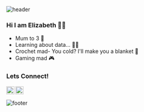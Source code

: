 ![header](https://capsule-render.vercel.app/api?type=waving&height=200&color=0:F28367,100:FF5282&text=Welcome&reversal=false&descAlign=50&fontSize=50&fontAlign=50&fontAlignY=40&animation=fadeIn)
### Hi I am Elizabeth 👋✨
  <ul>
    <li>Mum to 3 👶 </li>
    <li>Learning about data... 👩‍💻 </li>
    <li>Crochet mad- You cold? I'll make you a blanket 🧶 </li>
    <li>Gaming mad 🎮 </li>
  </ul>
  
### Lets Connect!
<p>
  <a href="https://www.linkedin.com/in/elizabethmuir91/"><img align="left" src="https://raw.githubusercontent.com/xXxLizzy91xXx/xXxLizzy91xXx/main/imgs/linkedin.png" alt="Linkedin Icon" width="21px"></a>
  <a href="https://stackoverflow.com/users/22046608/xxxlizzym91xxx"><img src="https://raw.githubusercontent.com/xXxLizzy91xXx/xXxLizzy91xXx/main/imgs/stack-overflow.png" alt="Stack-Overflow Icon" width="21px"></a>
</p>

![footer](https://capsule-render.vercel.app/api?type=waving&height=200&color=0:F28367,100:FF5282&text=&reversal=false&descAlign=50&fontSize=50&fontAlign=50&fontAlignY=70&animation=fadeIn&section=footer)
